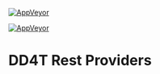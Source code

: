 
[![AppVeyor](https://ci.appveyor.com/api/projects/status/github/dd4t/DD4T.Providers.Rest?branch=master&svg=true&passingText=master)](https://ci.appveyor.com/project/DD4T/dd4t-providers-rest)

[![AppVeyor](https://ci.appveyor.com/api/projects/status/github/dd4t/DD4T.Providers.Rest?branch=develop&svg=true&passingText=develop)](https://ci.appveyor.com/project/DD4T/dd4t-providers-rest)

# DD4T Rest Providers

